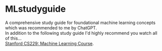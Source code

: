 # MLstudyguide
A comprehensive study guide for foundational machine learning concepts which was recommended to me by ChatGPT. <br>
In addition to the following study guide I'd highly recommend you watch all of this... <br>
[Stanford CS229: Machine Learning Course](https://www.youtube.com/watch?v=jGwO_UgTS7I&list=PLoROMvodv4rMiGQp3WXShtMGgzqpfVfbU).
